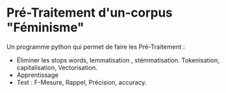 # Pré-Traitement d'un-corpus "Féminisme"
 Un programme python qui permet de faire les Pré-Traitement :   
 - Éliminer les stops words, lemmatisation , stémmatisation. Tokenisation, capitalisation,  Vectorisation. 
 - Apprentissage  
 - Test : F-Mesure, Rappel, Précision, accuracy.
